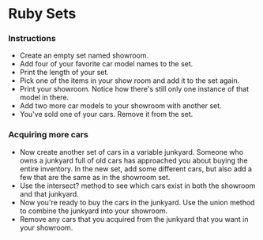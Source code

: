 # Ruby Sets

### Instructions

* Create an empty set named showroom.
* Add four of your favorite car model names to the set.
* Print the length of your set.
* Pick one of the items in your show room and add it to the set again.
* Print your showroom. Notice how there's still only one instance of that model in there.
* Add two more car models to your showroom with another set.
* You've sold one of your cars. Remove it from the set.

### Acquiring more cars

* Now create another set of cars in a variable junkyard. Someone who owns a junkyard full of old cars has approached you about buying the entire inventory. In the new set, add some different cars, but also add a few that are the same as in the showroom set.
* Use the intersect? method to see which cars exist in both the showroom and that junkyard.
* Now you're ready to buy the cars in the junkyard. Use the union method to combine the junkyard into your showroom.
* Remove any cars that you acquired from the junkyard that you want in your showroom.